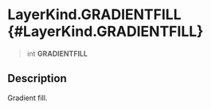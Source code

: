 LayerKind.GRADIENTFILL {#LayerKind.GRADIENTFILL}
======================

> int **GRADIENTFILL**

Description
-----------

Gradient fill.
